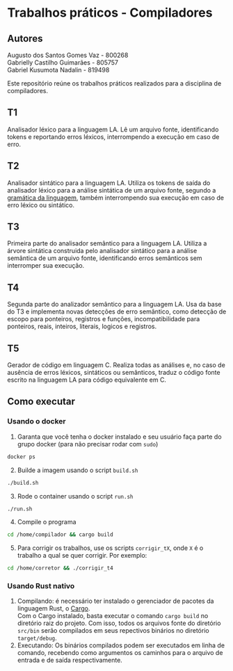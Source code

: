 # Trabalhos práticos - Compiladores
## Autores
Augusto dos Santos Gomes Vaz - 800268\
Gabrielly Castilho Guimarães - 805757\
Gabriel Kusumota Nadalin - 819498

Este repositório reúne os trabalhos práticos realizados para a disciplina de compiladores.

## T1
Analisador léxico para a linguagem LA. Lê um arquivo fonte, identificando tokens e reportando erros léxicos, interrompendo a execução em caso de erro.

## T2
Analisador sintático para a linguagem LA. Utiliza os tokens de saída do analisador léxico para a análise sintática de um arquivo fonte,
segundo a [gramática da linguagem](gramatica.txt), também interrompendo sua execução em caso de erro léxico ou sintático.

## T3
Primeira parte do analisador semântico para a linguagem LA. Utiliza a árvore sintática construida pelo analisador sintático para a análise semântica de um arquivo fonte, identificando erros semânticos sem interromper sua execução.

## T4
Segunda parte do analizador semântico para a linguagem LA. Usa da base do T3 e implementa novas detecções de erro semântico, como detecção de escopo para ponteiros, registros e funções, incompatibilidade para ponteiros, reais, inteiros, literais, logicos e registros.

## T5
Gerador de código em linguagem C. Realiza todas as análises e, no caso de ausência de erros léxicos, sintáticos ou semânticos, traduz o código fonte escrito na linguagem LA para código equivalente em C.

## Como executar
### Usando o docker
1. Garanta que você tenha o docker instalado e seu usuário faça parte do grupo docker (para não precisar rodar com `sudo`)
```sh
docker ps
```
2. Builde a imagem usando o script `build.sh`
```sh
./build.sh
```
3. Rode o container usando o script `run.sh`
```sh
./run.sh
```
4. Compile o programa
```sh
cd /home/compilador && cargo build
```
5. Para corrigir os trabalhos, use os scripts `corrigir_tX`, onde `X` é o trabalho a qual se quer corrigir. Por exemplo:
```sh
cd /home/corretor && ./corrigir_t4
```

### Usando Rust nativo
1. Compilando: é necessário ter instalado o gerenciador de pacotes da linguagem Rust, o [Cargo](https://doc.rust-lang.org/cargo/getting-started/installation.html).\
Com o Cargo instalado, basta executar o comando `cargo build` no diretório raiz do projeto. Com isso, todos os arquivos
fonte do diretório `src/bin` serão compilados em seus repectivos binários no diretório `target/debug`.
2. Executando: Os binários compilados podem ser executados em linha de comando, recebendo como argumentos os caminhos para o
arquivo de entrada e de saída respectivamente.

